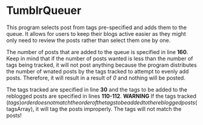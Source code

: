 # TumblrQueuer

This program selects post from tags pre-specified and adds them to the queue.
It allows for users to keep their blogs active easier as they might only need
to review the posts rather than select them one by one.

The number of posts that are added to the queue is specified in line **160**.
Keep in mind that if the number of posts wanted is less than the number of tags
being tracked, it will not post anything because the program distributes the
number of wnated posts by the tags tracked to attempt to evenly add posts.
Therefore, it will result in a result of *0* and nothing will be posted.

The tags tracked are specified in line **30** and the tags to be added to the
reblogged posts are specified in lines **110-112**.
**WARNING** If the tags tracked ($tags) order does not match the order of the
tags to be added to the reblogged posts ($tagsArray), it will tag the posts
improperly. The tags will not match the posts!
